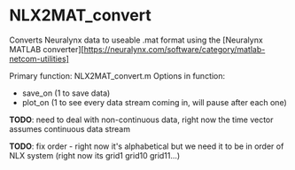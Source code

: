 # NLX2MAT_convert
Converts Neuralynx data to useable .mat format using the [Neuralynx MATLAB converter][https://neuralynx.com/software/category/matlab-netcom-utilities]

Primary function: NLX2MAT_convert.m
Options in function: 
 - save_on (1 to save data)
 - plot_on (1 to see every data stream coming in, will pause after each one)

**TODO**: need to deal with non-continuous data, right now the time vector
assumes continuous data stream 

**TODO**: fix order - right now it's alphabetical but we need it to be in
order of NLX system (right now its grid1 grid10 grid11...)

